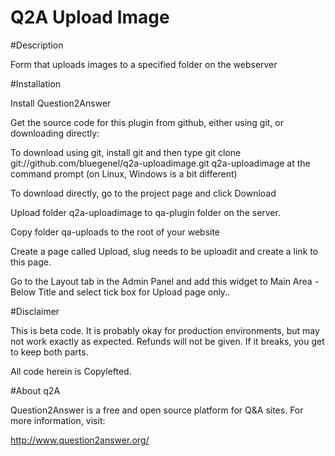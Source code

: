 # Q2A Upload Image

#Description

Form that uploads images to a specified folder on the webserver

#Installation

Install Question2Answer

Get the source code for this plugin from github, either using git, or downloading directly:

To download using git, install git and then type git clone git://github.com/bluegenel/q2a-uploadimage.git q2a-uploadimage at the command prompt (on Linux, Windows is a bit different)

To download directly, go to the project page and click Download

Upload folder q2a-uploadimage to qa-plugin folder on the server.

Copy folder qa-uploads to the root of your website

Create a page called Upload, slug needs to be uploadit and create a link to this page.

Go to the Layout tab in the Admin Panel and add this widget to Main Area - Below Title and select tick box for Upload page only..

#Disclaimer

This is beta code. It is probably okay for production environments, but may not work exactly as expected. Refunds will not be given. If it breaks, you get to keep both parts.

All code herein is Copylefted.

#About q2A

Question2Answer is a free and open source platform for Q&A sites. For more information, visit:

http://www.question2answer.org/

